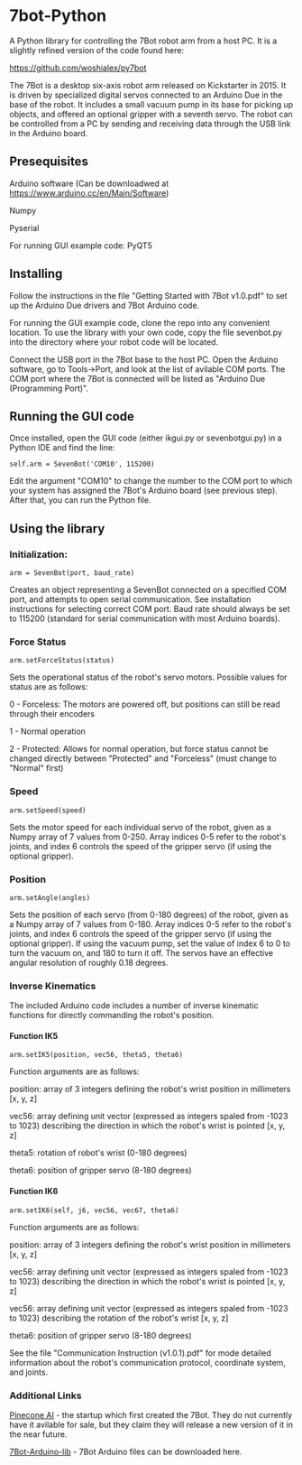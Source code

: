# 7bot-Python

A Python library for controlling the 7Bot robot arm from a host PC. It is a slightly refined version of the code found here:

https://github.com/woshialex/py7bot

The 7Bot is a desktop six-axis robot arm released on Kickstarter in 2015. It is driven by specialized digital servos connected to an Arduino Due in the base of the robot. It includes a small vacuum pump in its base for picking up objects, and offered an optional gripper with a seventh servo. The robot can be controlled from a PC by sending and receiving data through the USB link in the Arduino board.

## Presequisites

Arduino software (Can be downloadwed at https://www.arduino.cc/en/Main/Software)

Numpy

Pyserial

For running GUI example code: PyQT5


## Installing

Follow the instructions in the file "Getting Started with 7Bot v1.0.pdf" to set up the Arduino Due drivers and 7Bot Arduino code.

For running the GUI example code, clone the repo into any convenient location. To use the library with your own code, copy the file sevenbot.py into the directory where your robot code will be located. 


Connect the USB port in the 7Bot base to the host PC. Open the Arduino software, go to Tools->Port, and look at the list of avilable COM ports. The COM port where the 7Bot is connected will be listed as "Arduino Due (Programming Port)". 


## Running the GUI code

Once installed, open the GUI code (either ikgui.py or sevenbotgui.py) in a Python IDE and find the line:

`self.arm = SevenBot('COM10', 115200)`

Edit the argument "COM10" to change the number to the COM port to which your system has assigned the 7Bot's Arduino board (see previous step). After that, you can run the Python file.


## Using the library

### Initialization:

`arm = SevenBot(port, baud_rate)`

Creates an object representing a SevenBot connected on a specified COM port, and attempts to open serial communication. See installation instructions for selecting correct COM port. Baud rate should always be set to 115200 (standard for serial communication with most Arduino boards).


### Force Status


`arm.setForceStatus(status)`

Sets the operational status of the robot's servo motors. Possible values for status are as follows:

0 - Forceless: The motors are powered off, but positions can still be read through their encoders

1 - Normal operation

2 - Protected: Allows for normal operation, but force status cannot be changed directly between "Protected" and "Forceless" (must change to "Normal" first)


### Speed

`arm.setSpeed(speed)`

Sets the motor speed for each individual servo of the robot, given as a Numpy array of 7 values from 0-250. Array indices 0-5 refer to the robot's joints, and index 6 controls the speed of the gripper servo (if using the optional gripper).

### Position

`arm.setAngle(angles)`

Sets the position of each servo (from 0-180 degrees) of the robot, given as a Numpy array of 7 values from 0-180. Array indices 0-5 refer to the robot's joints, and index 6 controls the speed of the gripper servo (if using the optional gripper). If using the vacuum pump, set the value of index 6 to 0 to turn the vacuum on, and 180 to turn it off. The servos have an effective angular resolution of roughly 0.18 degrees.


### Inverse Kinematics 

The included Arduino code includes a number of inverse kinematic functions for directly commanding the robot's position.

#### Function IK5

`arm.setIK5(position, vec56, theta5, theta6)`

Function arguments are as follows:

position: array of 3 integers defining the robot's wrist position in millimeters [x, y, z]

vec56: array defining unit vector (expressed as integers spaled from -1023 to 1023) describing the direction in which the robot's wrist is pointed [x, y, z]

theta5: rotation of robot's wrist (0-180 degrees)

theta6: position of gripper servo (8-180 degrees)

#### Function IK6

`arm.setIK6(self, j6, vec56, vec67, theta6)`

Function arguments are as follows:

position: array of 3 integers defining the robot's wrist position in millimeters [x, y, z]

vec56: array defining unit vector (expressed as integers spaled from -1023 to 1023) describing the direction in which the robot's wrist is pointed [x, y, z]

vec56: array defining unit vector (expressed as integers spaled from -1023 to 1023) describing the rotation of the robot's wrist [x, y, z]

theta6: position of gripper servo (8-180 degrees)

See the file "Communication Instruction (v1.0.1).pdf" for mode detailed information about the robot's communication protocol, coordinate system, and joints.


### Additional Links

[Pinecone AI](https://www.pinecone.ai/) - the startup which first created the 7Bot. They do not currently have it avilable for sale, but they claim they will release a new version of it in the near future.


[7Bot-Arduino-lib](https://github.com/7Bot/7Bot-Arduino-lib) - 7Bot Arduino files can be downloaded here.
